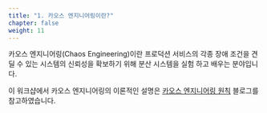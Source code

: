 ```yaml
---
title: "1. 카오스 엔지니어링이란?"
chapter: false
weight: 11
---
```


카오스 엔지니어링(Chaos Engineering)이란 프로덕션 서비스의 각종 장애 조건을 견딜 수 있는 시스템의 신뢰성을 확보하기 위해 분산 시스템을 실험 하고 배우는 분야입니다.

이 워크샵에서 카오스 엔지니어링의 이론적인 설명은 [카오스 엔지니어링 원칙](http://channy.creation.net/blog/1173) 블로그를 참고하였습니다.
